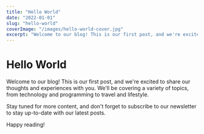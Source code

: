 ```yaml
---
title: "Hello World"
date: "2022-01-01"
slug: "hello-world"
coverImage: "/images/hello-world-cover.jpg"
excerpt: "Welcome to our blog! This is our first post, and we're excited to share our thoughts and experiences with you."
---
```


# Hello World

Welcome to our blog! This is our first post, and we're excited to share our thoughts and experiences with you. We'll be covering a variety of topics, from technology and programming to travel and lifestyle.

Stay tuned for more content, and don't forget to subscribe to our newsletter to stay up-to-date with our latest posts.

Happy reading!